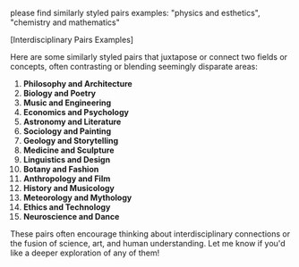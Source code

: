 please find similarly styled pairs examples: "physics and esthetics", "chemistry and mathematics"

[Interdisciplinary Pairs Examples]

Here are some similarly styled pairs that juxtapose or connect two fields or concepts, often contrasting or blending seemingly disparate areas:  

1. **Philosophy and Architecture**  
2. **Biology and Poetry**  
3. **Music and Engineering**  
4. **Economics and Psychology**  
5. **Astronomy and Literature**  
6. **Sociology and Painting**  
7. **Geology and Storytelling**  
8. **Medicine and Sculpture**  
9. **Linguistics and Design**  
10. **Botany and Fashion**  
11. **Anthropology and Film**  
12. **History and Musicology**  
13. **Meteorology and Mythology**  
14. **Ethics and Technology**  
15. **Neuroscience and Dance**  

These pairs often encourage thinking about interdisciplinary connections or the fusion of science, art, and human understanding. Let me know if you'd like a deeper exploration of any of them!
